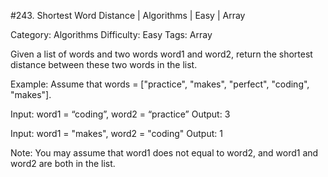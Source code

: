 #243. Shortest Word Distance | Algorithms | Easy | Array

Category: Algorithms
Difficulty: Easy
Tags: Array

Given a list of words and two words word1 and word2, return the shortest distance between these two words in the list.

Example:
Assume that words = ["practice", "makes", "perfect", "coding", "makes"].


Input: word1 = “coding”, word2 = “practice”
Output: 3



Input: word1 = "makes", word2 = "coding"
Output: 1


Note:
You may assume that word1 does not equal to word2, and word1 and word2 are both in the list.

